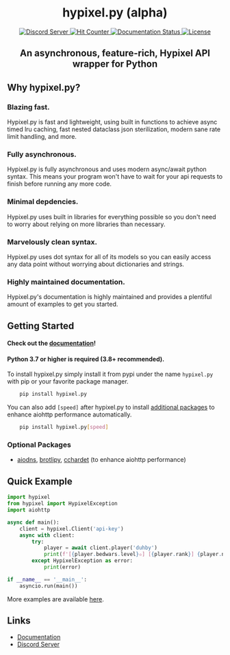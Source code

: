 <div align="center">
<h1>hypixel.py (alpha)</h1>
<a href='https://discord.gg/PtsBc4b'>
    <img src='https://img.shields.io/discord/719949131497603123.svg?color=%237289da&label=discord&logo=discord&style=flat-square' alt='Discord Server'>
</a>
<a href='#'>
    <img src='https://hits.seeyoufarm.com/api/count/incr/badge.svg?url=https%3A%2F%2Fgithub.com%2Fduhby%2Fhypixel.py&count_bg=%2344cc11&icon=&icon_color=%23555555&title=hits&edge_flat=true' alt='Hit Counter'>
</a>
<a href='https://docs.dubs.rip/en/latest/'>
    <img src='https://readthedocs.org/projects/hypixelpy/badge/?version=latest&style=flat-square' alt='Documentation Status'>
</a>
<a href='https://github.com/duhby/hypixel.py/blob/master/LICENSE'>
    <img src='https://img.shields.io/github/license/duhby/hypixel.py?style=flat-square&color=bright-green' alt='License'>
</a>
<h2>An asynchronous, feature-rich, Hypixel API wrapper for Python</h2>
</div>

## Why hypixel.py?
### Blazing fast.
Hypixel.py is fast and lightweight, using built in functions to achieve async timed lru caching, fast nested dataclass json sterilization, modern sane rate limit handling, and more.
### Fully asynchronous.
Hypixel.py is fully asynchronous and uses modern async/await python syntax. This means your program won't have to wait for your api requests to finish before running any more code.
### Minimal depdencies.
Hypixel.py uses built in libraries for everything possible so you don't need to worry about relying on more libraries than necessary.
### Marvelously clean syntax.
Hypixel.py uses dot syntax for all of its models so you can easily access any data point without worrying about dictionaries and strings.
### Highly maintained documentation.
Hypixel.py's documentation is highly maintained and provides a plentiful amount of examples to get you started.

## Getting Started
#### Check out the [documentation](#)!
#### Python 3.7 or higher is required (3.8+ recommended).
To install hypixel.py simply install it from pypi under the name `hypixel.py` with pip or your favorite package manager.
```bash
    pip install hypixel.py
```
You can also add `[speed]` after hypixel.py to install [additional packages](#optional-packages) to enhance aiohttp performance automatically.
```bash
    pip install hypixel.py[speed]
```
### Optional Packages
- [aiodns](https://pypi.org/project/aiodns/), [brotlipy](https://pypi.org/project/brotlipy/), [cchardet](https://pypi.org/project/cchardet/) (to enhance aiohttp performance)

## Quick Example
```python
import hypixel
from hypixel import HypixelException
import aiohttp

async def main():
    client = hypixel.Client('api-key')
    async with client:
        try:
            player = await client.player('duhby')
            print(f'[{player.bedwars.level}✫] [{player.rank}] {player.name}')
        except HypixelException as error:
            print(error)

if __name__ == '__main__':
    asyncio.run(main())
```
More examples are available [here](https://github.com/duhby/hypixel.py/tree/master/examples).

## Links
- [Documentation](#)
- [Discord Server](#) <!-- https://discord.gg/PtsBc4b -->
